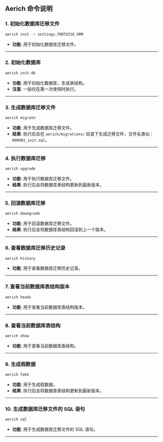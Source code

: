 ## Aerich 命令说明

### 1. **初始化数据库迁移文件**
```bash
aerich init -t settings.TORTOISE_ORM
```
- **功能**: 用于初始化数据库迁移文件。

---

### 2. **初始化数据库**
```bash
aerich init-db
```
- **功能**: 用于初始化数据库，生成表结构。
- **注意**: 一般仅在第一次使用时执行。

---

### 3. **生成数据库迁移文件**
```bash
aerich migrate
```
- **功能**: 用于生成数据库迁移文件。
- **结果**: 执行后会在 `aerich/migrations/` 目录下生成迁移文件，文件名类似：`000001_init.sql`。

---

### 4. **执行数据库迁移**
```bash
aerich upgrade
```
- **功能**: 用于执行数据库迁移文件。
- **结果**: 执行后会将数据库表结构更新到最新版本。

---

### 5. **回滚数据库迁移**
```bash
aerich downgrade
```
- **功能**: 用于回滚数据库迁移文件。
- **结果**: 执行后会将数据库表结构回滚到上一个版本。

---

### 6. **查看数据库迁移历史记录**
```bash
aerich history
```
- **功能**: 用于查看数据库迁移历史记录。

---

### 7. **查看当前数据库表结构版本**
```bash
aerich heads
```
- **功能**: 用于查看当前数据库表结构版本。

---

### 8. **查看当前数据库表结构**
```bash
aerich show
```
- **功能**: 用于查看当前数据库表结构。

---

### 9. **生成假数据**
```bash
aerich fake
```
- **功能**: 用于生成假数据。
- **结果**: 执行后会将数据库表结构更新到最新版本。

---

### 10. **生成数据库迁移文件的 SQL 语句**
```bash
aerich sql
```
- **功能**: 用于生成数据库迁移文件的 SQL 语句。

---